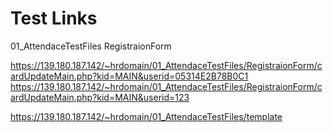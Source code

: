 # Test Links

01_AttendaceTestFiles
RegistraionForm

https://139.180.187.142/~hrdomain/01_AttendaceTestFiles/RegistraionForm/cardUpdateMain.php?kid=MAIN&userid=05314E2B78B0C1
https://139.180.187.142/~hrdomain/01_AttendaceTestFiles/RegistraionForm/cardUpdateMain.php?kid=MAIN&userid=123







https://139.180.187.142/~hrdomain/01_AttendaceTestFiles/template

